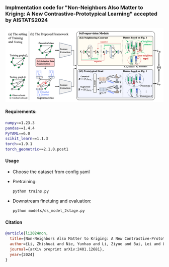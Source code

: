 ### Implmentation code for "Non-Neighbors Also Matter to Kriging: A New Contrastive-Prototypical Learning" accepted by AISTATS2024


![The architecture of the proposed KCP model](./figs/kcp.png)

#### Requirements:

```bash
numpy==1.23.3
pandas==1.4.4
PyYAML==6.0
scikit_learn==1.1.3
torch==1.9.1
torch_geometric==2.1.0.post1
```


#### Usage

- Choose the dataset from config yaml
- Pretraining: 

  ```bash 
  python trains.py
  ```

- Downstream finetuing and evaluation:

  ```bash
  python models/ds_model_2stage.py
  ```

#### Citation

```bibtex
@article{li2024non,
  title={Non-Neighbors Also Matter to Kriging: A New Contrastive-Prototypical Learning},
  author={Li, Zhishuai and Nie, Yunhao and Li, Ziyue and Bai, Lei and Lv, Yisheng and Zhao, Rui},
  journal={arXiv preprint arXiv:2401.12681},
  year={2024}
}
```


